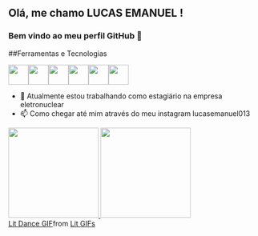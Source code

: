 ## Olá, me chamo LUCAS EMANUEL ! 
### Bem vindo ao meu perfil GitHub 👋

##Ferramentas e Tecnologias

<img src="https://cdn.jsdelivr.net/gh/devicons/devicon/icons/cplusplus/cplusplus-original.svg" width="40" height="40"/><img src="https://cdn.jsdelivr.net/gh/devicons/devicon/icons/java/java-original.svg" width="40" height="40"/><img src="https://cdn.jsdelivr.net/gh/devicons/devicon/icons/linkedin/linkedin-original-wordmark.svg" width="40" height="40"/><img src="https://cdn.jsdelivr.net/gh/devicons/devicon/icons/python/python-original-wordmark.svg" width="40" height="40"/><img src="https://cdn.jsdelivr.net/gh/devicons/devicon/icons/r/r-original.svg" width="40" height="40"/><img src="https://cdn.jsdelivr.net/gh/devicons/devicon/icons/typescript/typescript-original.svg" width="40" height="40"/>

- 🔭 Atualmente estou trabalhando como estagiário na empresa eletronuclear
- 📫 Como chegar até mim através do meu instagram lucasemanuel013

<div>
<a href="https://github.com/lucasemanuel013">
<img height="180em" src="https://github-readme-stats.vercel.app/api/top-langs/?lucasemanuel013&layout=compact&langs_count=7&theme=dracula"/>
<img height="180em" src="https://github-readme-stats.vercel.app/api?lucasemanuel013&show_icons=true&theme=dracula&include_all_commits=true&count_private=true"/>
</div>
  
 <div class="tenor-gif-embed" data-postid="10979006" data-share-method="host" data-aspect-ratio="1.05455" data-width="100%"><a href="https://tenor.com/view/lit-dance-kids-groove-feeling-it-gif-10979006">Lit Dance GIF</a>from <a href="https://tenor.com/search/lit-gifs">Lit GIFs</a></div> <script type="text/javascript" async src="https://tenor.com/embed.js"></script>
